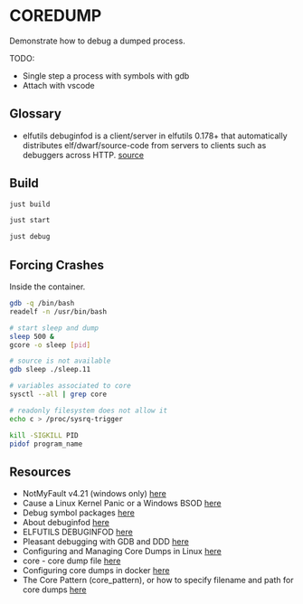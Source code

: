 # COREDUMP

Demonstrate how to debug a dumped process.  

TODO:

- Single step a process with symbols with gdb
- Attach with vscode

## Glossary

- elfutils debuginfod is a client/server in elfutils 0.178+ that automatically distributes elf/dwarf/source-code from servers to clients such as debuggers across HTTP. [source](https://sourceware.org/elfutils/Debuginfod.html)

## Build

```bash
just build

just start

just debug
```

## Forcing Crashes

Inside the container.  

```sh
gdb -q /bin/bash
readelf -n /usr/bin/bash

# start sleep and dump 
sleep 500 &
gcore -o sleep [pid]  

# source is not available
gdb sleep ./sleep.11 
```

```sh
# variables associated to core
sysctl --all | grep core

# readonly filesystem does not allow it
echo c > /proc/sysrq-trigger

kill -SIGKILL PID
pidof program_name
```

## Resources

- NotMyFault v4.21 (windows only) [here](https://learn.microsoft.com/en-us/sysinternals/downloads/notmyfault)
- Cause a Linux Kernel Panic or a Windows BSOD [here](https://blog.technodrone.cloud/2012/03/cause-linux-kernel-panic-or-windows.html)
- Debug symbol packages [here](https://ubuntu.com/server/docs/debug-symbol-packages)
- About debuginfod [here](https://ubuntu.com/server/docs/about-debuginfod)
- ELFUTILS DEBUGINFOD [here](https://sourceware.org/elfutils/Debuginfod.html)  
- Pleasant debugging with GDB and DDD [here](https://begriffs.com/posts/2022-07-17-debugging-gdb-ddd.html#gdb-front-ends)
- Configuring and Managing Core Dumps in Linux [here](https://www.baeldung.com/linux/managing-core-dumps)  
- core - core dump file [here](https://man7.org/linux/man-pages/man5/core.5.html)
- Configuring core dumps in docker [here](https://ddanilov.me/how-to-configure-core-dump-in-docker-container)
- The Core Pattern (core_pattern), or how to specify filename and path for core dumps [here](https://sigquit.wordpress.com/2009/03/13/the-core-pattern/)

